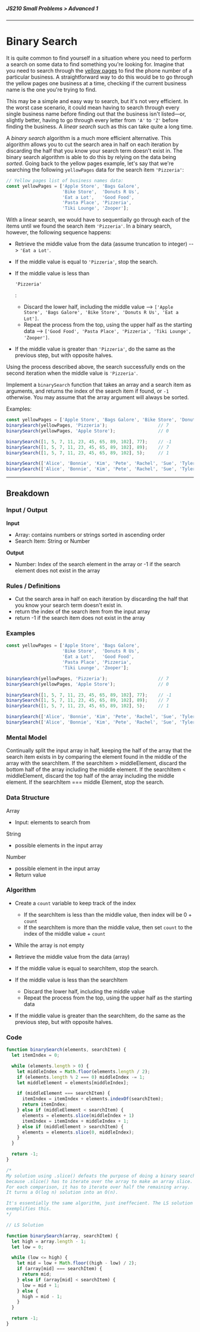 ##### JS210 Small Problems > Advanced 1

---

# Binary Search

It is quite common to find yourself in a situation where you need to perform a search on some data to find something you're looking for. Imagine that you need to search through the [yellow pages](https://en.wikipedia.org/wiki/Yellow_pages) to find the phone number of a particular business. A straightforward way to do this would be to go through the yellow pages one business at a time, checking if the current business name is the one you're trying to find.

This may be a simple and easy way to search, but it's not very efficient. In the worst case scenario, it could mean having to search through every single business name before finding out that the business isn't listed—or, slightly better, having to go through every letter from `'A'` to `'Z'` before finding the business. A *linear search* such as this can take quite a long time.

A *binary search* algorithm is a much more efficient alternative. This algorithm allows you to cut the search area in half on each iteration by discarding the half that you know your search term doesn't exist in. The binary search algorithm is able to do this by relying on the data being *sorted*. Going back to the yellow pages example, let's say that we're searching the following `yellowPages` data for the search item `'Pizzeria'`:

```javascript
// Yellow pages list of business names data:
const yellowPages = ['Apple Store', 'Bags Galore',
                     'Bike Store',  'Donuts R Us',
                     'Eat a Lot',   'Good Food',
                     'Pasta Place', 'Pizzeria',
                     'Tiki Lounge', 'Zooper'];
```

With a linear search, we would have to sequentially go through each of the items until we found the search item `'Pizzeria'`. In a binary search, however, the following sequence happens:

- Retrieve the middle value from the data (assume truncation to integer) --> `'Eat a Lot'`.

- If the middle value is equal to `'Pizzeria'`, stop the search.

- If the middle value is less than

   

  ```
  'Pizzeria'
  ```

  :

  - Discard the lower half, including the middle value --> `['Apple Store', 'Bags Galore', 'Bike Store', 'Donuts R Us', 'Eat a Lot']`.
  - Repeat the process from the top, using the upper half as the starting data --> `['Good Food', 'Pasta Place', 'Pizzeria', 'Tiki Lounge', 'Zooper']`.

- If the middle value is greater than `'Pizzeria'`, do the same as the previous step, but with opposite halves.

Using the process described above, the search successfully ends on the second iteration when the middle value is `'Pizzeria'`.

Implement a `binarySearch` function that takes an array and a search item as arguments, and returns the index of the search item if found, or `-1` otherwise. You may assume that the array argument will always be sorted.

Examples:

```javascript
const yellowPages = ['Apple Store', 'Bags Galore', 'Bike Store', 'Donuts R Us', 'Eat a Lot', 'Good Food', 'Pasta Place', 'Pizzeria', 'Tiki Lounge', 'Zooper'];
binarySearch(yellowPages, 'Pizzeria');                   // 7
binarySearch(yellowPages, 'Apple Store');                // 0

binarySearch([1, 5, 7, 11, 23, 45, 65, 89, 102], 77);    // -1
binarySearch([1, 5, 7, 11, 23, 45, 65, 89, 102], 89);    // 7
binarySearch([1, 5, 7, 11, 23, 45, 65, 89, 102], 5);     // 1

binarySearch(['Alice', 'Bonnie', 'Kim', 'Pete', 'Rachel', 'Sue', 'Tyler'], 'Peter');  // -1
binarySearch(['Alice', 'Bonnie', 'Kim', 'Pete', 'Rachel', 'Sue', 'Tyler'], 'Tyler');  // 6
```

---

## Breakdown

### Input / Output

**Input**

- Array: contains numbers or strings sorted in ascending order
- Search Item: String or Number

**Output**

- Number: Index of the search element in the array or -1 if the search element does not exist in the array

### Rules / Definitions

- Cut the search area in half on each iteration by discarding the half that you know your search term doesn't exist in.
- return the index of the search item from the input array
- return -1 if the search item does not exist in the array

### Examples

```javascript
const yellowPages = ['Apple Store', 'Bags Galore',
                     'Bike Store',  'Donuts R Us',
                     'Eat a Lot',   'Good Food',
                     'Pasta Place', 'Pizzeria',
                     'Tiki Lounge', 'Zooper'];

binarySearch(yellowPages, 'Pizzeria');                   // 7
binarySearch(yellowPages, 'Apple Store');                // 0

binarySearch([1, 5, 7, 11, 23, 45, 65, 89, 102], 77);    // -1
binarySearch([1, 5, 7, 11, 23, 45, 65, 89, 102], 89);    // 7
binarySearch([1, 5, 7, 11, 23, 45, 65, 89, 102], 5);     // 1

binarySearch(['Alice', 'Bonnie', 'Kim', 'Pete', 'Rachel', 'Sue', 'Tyler'], 'Peter');  // -1
binarySearch(['Alice', 'Bonnie', 'Kim', 'Pete', 'Rachel', 'Sue', 'Tyler'], 'Tyler');  // 6
```

### Mental Model

Continually split the input array in half, keeping the half of the array that the search item exists in by comparing the element found in the middle of the array with the searchItem. If the searchItem > middleElement, discard the bottom half of the array including the middle element. If the searchItem < middleElement, discard the top half of the array including the middle element. If the searchItem === middle Element, stop the search.

### Data Structure

Array

- Input: elements to search from

String

- possible elements in the input array

Number

- possible element in the input array
- Return value

### Algorithm

- Create a `count` variable to keep track of the index
  - If the searchItem is less than the middle value, then index will be 0 + `count`
  - If the searchItem is more than the middle value, then set `count`  to the index of the middle value + `count`

- While the array is not empty

- Retrieve the middle value from the data (array)
- If the middle value is equal to searchItem, stop the search.
- If the middle value is less than the searchItem
  - Discard the lower half, including the middle value
  - Repeat the process from the top, using the upper half as the starting data
- If the middle value is greater than the searchItem, do the same as the previous step, but with opposite halves.

### Code

```javascript
function binarySearch(elements, searchItem) {
  let itemIndex = 0;

  while (elements.length > 0) {
    let middleIndex = Math.floor(elements.length / 2);
    if (elements.length % 2 === 0) middleIndex -= 1;
    let middleElement = elements[middleIndex];

    if (middleElement === searchItem) {
      itemIndex = itemIndex + elements.indexOf(searchItem);
      return itemIndex;
    } else if (middleElement < searchItem) { 
      elements = elements.slice(middleIndex + 1)
      itemIndex = itemIndex + middleIndex + 1;
    } else if (middleElement > searchItem) {
      elements = elements.slice(0, middleIndex);
    }
  }

  return -1;
}

/*
My solution using .slice() defeats the purpose of doing a binary search, 
because .slice() has to iterate over the array to make an array slice. 
For each comparison, it has to iterate over half the remaining array. 
It turns a O(log n) solution into an O(n).

It's essentially the same algorithm, just ineffecient. The LS solution
exemplifies this.
*/

// LS Solution

function binarySearch(array, searchItem) {
  let high = array.length - 1;
  let low = 0;

  while (low <= high) {
    let mid = low + Math.floor((high - low) / 2);
    if (array[mid] === searchItem) {
      return mid;
    } else if (array[mid] < searchItem) {
      low = mid + 1;
    } else {
      high = mid - 1;
    }
  }

  return -1;
}
```

